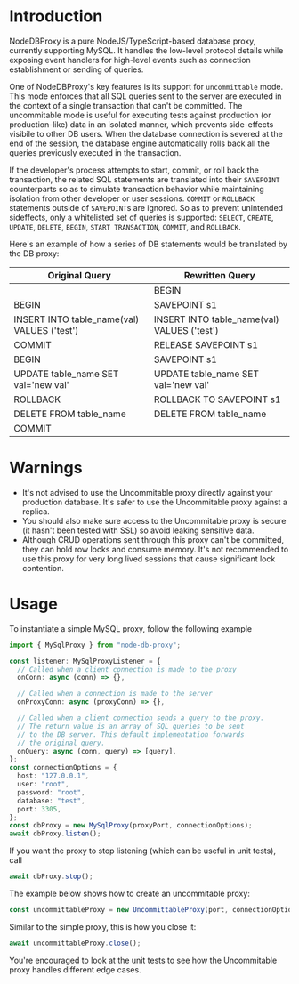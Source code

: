 # Introduction

NodeDBProxy is a pure NodeJS/TypeScript-based database proxy, currently supporting MySQL. It handles the low-level protocol details while exposing event handlers for high-level events such as connection establishment or sending of queries.

One of NodeDBProxy's key features is its support for `uncommittable` mode. This mode enforces that all SQL queries sent to the server are executed in the context of a single transaction that can't be committed. The uncommitable mode is useful for executing tests against production (or production-like) data in an isolated manner, which prevents side-effects visibile to other DB users. When the database connection is severed at the end of the session, the database engine automatically rolls back all the queries previously executed in the transaction.

If the developer's process attempts to start, commit, or roll back the transaction, the related SQL statements are translated into their `SAVEPOINT` counterparts so as to simulate transaction behavior while maintaining isolation from other developer or user sessions. `COMMIT` or `ROLLBACK` statements outside of `SAVEPOINT`s are ignored. So as to prevent unintended sideffects, only a whitelisted set of queries is supported: `SELECT`, `CREATE`, `UPDATE`, `DELETE`, `BEGIN`, `START TRANSACTION`, `COMMIT`, and `ROLLBACK`.

Here's an example of how a series of DB statements would be translated by the DB proxy:

| Original Query                              | Rewritten Query                             |
| ------------------------------------------- | ------------------------------------------- |
|                                             | BEGIN                                       |
| BEGIN                                       | SAVEPOINT s1                                |
| INSERT INTO table_name(val) VALUES ('test') | INSERT INTO table_name(val) VALUES ('test') |
| COMMIT                                      | RELEASE SAVEPOINT s1                        |
| BEGIN                                       | SAVEPOINT s1                                |
| UPDATE table_name SET val='new val'         | UPDATE table_name SET val='new val'         |
| ROLLBACK                                    | ROLLBACK TO SAVEPOINT s1                    |
| DELETE FROM table_name                      | DELETE FROM table_name                      |
| COMMIT                                      |                                             |

# Warnings

- It's not advised to use the Uncommitable proxy directly against your production database.
It's safer to use the Uncommitable proxy against a replica.
- You should also make sure access to the Uncommitable proxy is secure (it hasn't been tested with SSL) so avoid leaking sensitive data.
- Although CRUD operations sent through this proxy can't be committed, they can hold row locks and consume memory. It's not recommended to use this proxy for very long lived sessions that cause significant lock contention.

# Usage

To instantiate a simple MySQL proxy, follow the following example

```typescript
import { MySqlProxy } from "node-db-proxy";

const listener: MySqlProxyListener = {
  // Called when a client connection is made to the proxy
  onConn: async (conn) => {},

  // Called when a connection is made to the server
  onProxyConn: async (proxyConn) => {},

  // Called when a client connection sends a query to the proxy.
  // The return value is an array of SQL queries to be sent
  // to the DB server. This default implementation forwards
  // the original query.
  onQuery: async (conn, query) => [query],
};
const connectionOptions = {
  host: "127.0.0.1",
  user: "root",
  password: "root",
  database: "test",
  port: 3305,
};
const dbProxy = new MySqlProxy(proxyPort, connectionOptions);
await dbProxy.listen();
```

If you want the proxy to stop listening (which can be useful in unit tests), call

```typescript
await dbProxy.stop();
```

The example below shows how to create an uncommitable proxy:

```typescript
const uncommittableProxy = new UncommittableProxy(port, connectionOptions);
```

Similar to the simple proxy, this is how you close it:

```typescript
await uncommittableProxy.close();
```

You're encouraged to look at the unit tests to see how the Uncommitable proxy handles
different edge cases.
